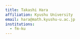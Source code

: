 ```yaml
---
title: Takashi Hara
affiliation: Kyushu University
email: hara@math.kyushu-u.ac.jp
institutions:
  - fm-ku
---
```

